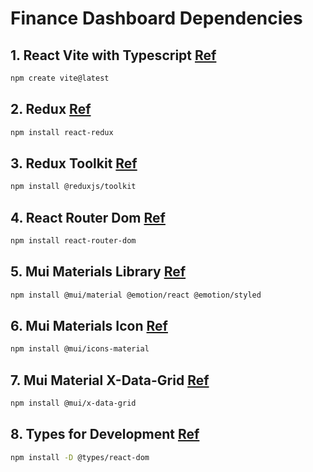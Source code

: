 # Finance Dashboard Dependencies

## 1. React Vite with Typescript [Ref](https://vitejs.dev/guide/)
```sh
npm create vite@latest
```
## 2. Redux [Ref](https://react-redux.js.org/introduction/getting-started)
```sh
npm install react-redux
```
## 3. Redux Toolkit [Ref](https://redux-toolkit.js.org/introduction/getting-started)
```sh
npm install @reduxjs/toolkit
```

## 4. React Router Dom [Ref](https://reactrouter.com/en/main/start/tutorial#setup)
```sh
npm install react-router-dom
```
## 5. Mui Materials Library [Ref](https://mui.com/material-ui/)
```sh
npm install @mui/material @emotion/react @emotion/styled
```
## 6. Mui Materials Icon [Ref](https://mui.com/material-ui/material-icons/)
```sh
npm install @mui/icons-material
```
## 7. Mui Material X-Data-Grid [Ref](https://mui.com/x/react-data-grid/getting-started/)
```sh
npm install @mui/x-data-grid
```
## 8. Types for Development [Ref](https://www.npmjs.com/package/@types/react-dom?activeTab=versions)
```sh
npm install -D @types/react-dom
```
